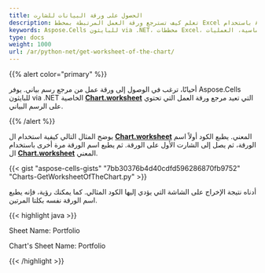 ```yaml
---
title: الحصول على ورقة البيانات للشارت
description: تعلم كيف تسترجع ورقة العمل المرتبطة بمخطط Excel باستخدام Aspose.Cells للبايثون via .NET. سيرشدك دليلنا إلى كيفية الوصول إلى ورقة العمل وإجراء عمليات عليها للتلاعب بالبيانات الأساسية للرسم البياني.
keywords: Aspose.Cells للبايثون via .NET، مخططات Excel، أوراق العمل، التلاعب بالبيانات، البيانات الأساسية، العمليات.
type: docs
weight: 1000
url: /ar/python-net/get-worksheet-of-the-chart/
---
```


{{% alert color="primary" %}}

 أحيانًا، ترغب في الوصول إلى ورقة عمل من مرجع رسم بياني. يوفر Aspose.Cells للبايثون via .NET الخاصية [**Chart.worksheet**](https://reference.aspose.com/cells/python-net/aspose.cells.charts/chart/worksheet) التي تعيد مرجع ورقة العمل التي تحتوي على الرسم البياني.

{{% /alert %}}

يوضح المثال التالي كيفية استخدام ال [**Chart.worksheet**](https://reference.aspose.com/cells/python-net/aspose.cells.charts/chart/worksheet) المعني. يطبع الكود أولاً اسم الورقة، ثم يصل إلى الشارت الأول على الورقة. ثم يطبع اسم الورقة مرة أخرى باستخدام ال [**Chart.worksheet**](https://reference.aspose.com/cells/python-net/aspose.cells.charts/chart/worksheet) المعني.

{{< gist "aspose-cells-gists" "7bb30376b4d40cdfd596286870fb9752" "Charts-GetWorksheetOfTheChart.py" >}}

أدناه نتيجة الإخراج على الشاشة التي يؤدي إليها الكود المثالي. كما يمكنك رؤية، فإنه يطبع اسم الورقة نفسه بكلتا المرتين.

{{< highlight java >}}

Sheet Name: Portfolio

Chart's Sheet Name: Portfolio

{{< /highlight >}}
